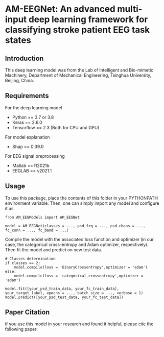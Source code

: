 # AM-EEGNet: An advanced multi-input deep learning framework for classifying stroke patient EEG task states
## Introduction
This deep learning model was from the Lab of Intelligent and Bio-mimetic Machinery, Department of Mechanical Engineering, Tsinghua University, Beijing, China.
## Requirements
For the deep learning model
- Python == 3.7 or 3.8
- Keras == 2.6.0
- Tensorflow == 2.3 (Both for CPU and GPU)

For model explanation
- Shap == 0.39.0

For EEG signal preprocessing
- Matlab == R2021b
- EEGLAB == v2021.1

## Usage
To use this package, place the contents of this folder in your PYTHONPATH environment variable. Then, one can simply import any model and configure it as
```
from AM_EEGModels import AM_EEGNet

model = AM_EEGNet(classes = ..., psd_frq = ..., psd_chans = ..., fc_conn = ..., fc_band = ...)
```
Compile the model with the associated loss function and optimizer (in our case, the categorical cross-entropy and Adam optimizer, respectively). Then fit the model and predict on new test data.
```
# Classes determination
if classes == 2:
    model.compile(loss = 'BinaryCrossentropy',optimizer = 'adam')
else:
    model.compile(loss = 'categorical_crossentropy',optimizer = 'adam')
    
model.fit([your_psd_train_data, your_fc_train_data], your_target_label, epochs = ..., batch_size = ..., verbose = 1)
model.predict([your_psd_test_data, your_fc_test_data])
```

## Paper Citation
if you use this model in your research and found it helpful, please cite the following paper:
```

```
